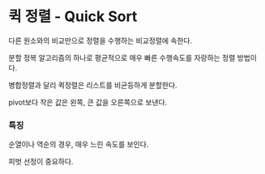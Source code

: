 # 퀵 정렬 - Quick Sort

다른 원소와의 비교만으로 정렬을 수행하는 비교정렬에 속한다. 

분할 정복 알고리즘의 하나로 평균적으로 매우 빠른 수행속도를 자랑하는 정렬 방법이다.

병합정렬과 달리 퀵정렬은 리스트를 비균등하게 분할한다.

pivot보다 작은 값은 왼쪽, 큰 값을 오른쪽으로 보낸다.

### 특징

순열이나 역순의 경우, 매우 느린 속도를 보인다.

피벗 선정이 중요하다.

